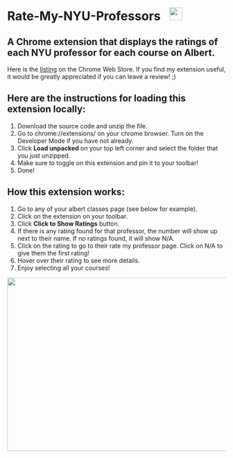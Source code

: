  # Rate-My-NYU-Professors  &nbsp;  <img src="https://github.com/fyk211/Rate-My-NYU-Professor/blob/main/images/nyu_logo-48.png?raw=true" height=30px>  

## A Chrome extension that displays the ratings of each NYU professor for each course on Albert. 

Here is the [listing](https://chrome.google.com/webstore/detail/rate-my-nyu-professors/mhgjkecddklmbnllifdpkhcnhfpkjfji?hl=en&authuser=2) on the Chrome Web Store. If you find my extension useful, it would be greatly appreciated if you can leave a review! ;)


## Here are the instructions for loading this extension locally: 
1. Download the source code and unzip the file. 
2. Go to chrome://extensions/ on your chrome browser. Turn on the Developer Mode if you have not already.
3. Click __Load unpacked__ on your top left corner and select the folder that you just unzipped. 
4. Make sure to toggle on this extension and pin it to your toolbar! 
5. Done!

## How this extension works: 
1. Go to any of your albert classes page (see below for example).
2. Click on the extension on your toolbar. 
3. Click __Click to Show Ratings__ button.
4. If there is any rating found for that professor, the number will show up next to their name. If no ratings found, it will show N/A. 
5. Click on the rating to go to their rate my professor page. Click on N/A to give them the first rating!
6. Hover over their rating to see more details.
7. Enjoy selecting all your courses! 

<p align="center">
  <img src="https://github.com/fyk211/Rate-My-NYU-Professors/blob/main/images_for_github/example1.png?raw=true" height=400px width=640px>
</p>
